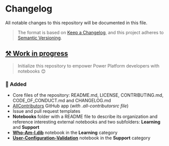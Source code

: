 # Changelog

All notable changes to this repository will be documented in this file.

> The format is based on [Keep a Changelog](https://keepachangelog.com/en/), and this project adheres to [Semantic Versioning](https://semver.org/spec/v2.0.0.html).

## [⚒ Work in progress]

<!-- ### 🔨 Fixed

- ...

### 🚀 Added

- ...

### 🤖 Changed

- ...

### ❌ Deleted

- ...

## [0.1.0] - 2022-07-26-->

> Initialize this repository to empower Power Platform developers with notebooks 😊

### 🚀 Added

- Core files of the repository: README.md, LICENSE, CONTRIBUTING.md, CODE_OF_CONDUCT.md and CHANGELOG.md
- [AllContributors](https://allcontributors.org/) GitHub app (*with .all-contributorsrc file*)
- Issue and pull request templates
- **Notebooks** folder with a README file to describe its organization and reference interesting external notebooks and two subfolders: **Learning** and **Support**
- [**Who-Am-I.dib**](Notebooks/Learning/Who-Am-I.dib) notebook in the **Learning** category
- [**User-Configuration-Validation**](Notebooks/Support/User-Configuration-Validation.dib) notebook in the **Support** category

[⚒ Work in progress]: https://github.com/rpothin/Power-Platform-Notebooks
